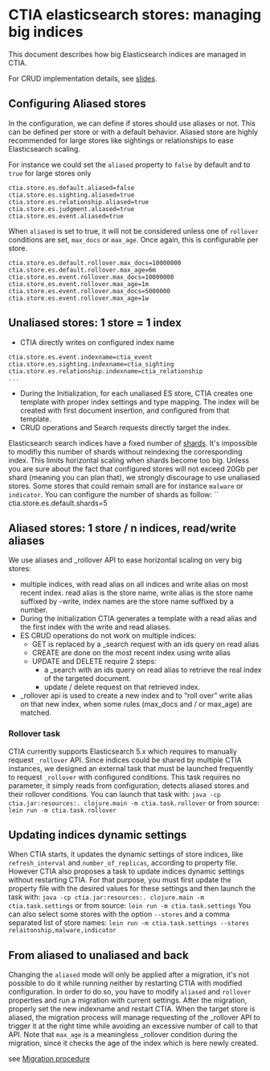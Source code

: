 # CTIA elasticsearch stores: managing big indices

This document describes how big Elasticsearch indices are managed in CTIA.

For CRUD implementation details, see [slides](doc/es_stores.pdf).

## Configuring Aliased stores
In the configuration, we can define if stores should use aliases or not. This can be defined per store or with a default behavior. Aliased store are highly recommended for large stores like sightings or relationships to ease Elasticsearch scaling.

For instance we could set the `aliased` property to `false` by default and to `true` for large stores only
```properties
ctia.store.es.default.aliased=false
ctia.store.es.sighting.aliased=true
ctia.store.es.relationship.aliased=true
ctia.store.es.judgment.aliased=true
ctia.store.es.event.aliased=true
```

When `aliased` is set to true, it will not be considered unless one of `rollover` conditions are set, `max_docs` or `max_age`. Once again, this is configurable per store.
```properties
ctia.store.es.default.rollover.max_docs=10000000
ctia.store.es.default.rollover.max_age=6m
ctia.store.es.event.rollover.max_docs=10000000
ctia.store.es.event.rollover.max_age=1m
ctia.store.es.event.rollover.max_docs=5000000
ctia.store.es.event.rollover.max_age=1w
```

## Unaliased stores: 1 store = 1 index

- CTIA directly writes on configured index name
```properties
ctia.store.es.event.indexname=ctia_event
ctia.store.es.sighting.indexname=ctia_sighting
ctia.store.es.relationship.indexname=ctia_relationship
...
```
- During the Initialization, for each unaliased ES store, CTIA creates one template with proper index settings and type mapping. The index will be created with first document insertion, and configured from that template.
- CRUD operations and Search requests directly target the index.

Elasticsearch search indices have a fixed number of [shards](https://www.elastic.co/guide/en/elasticsearch/reference/5.6/_basic_concepts.html#getting-started-shards-and-replicas). It's impossible to modifiy this number of shards without reindexing the corresponding index. This limits horizontal scaling when shards become too big. Unless you are sure about the fact that configured stores will not exceed 20Gb per shard (meaning you can plan that), we strongly discourage to use unaliased stores. Some stores that could remain small are for instance `malware` or `indicator`. You can configure the number of shards as follow:
``
ctia.store.es.default.shards=5

## Aliased stores: 1 store / n indices, read/write aliases
We use aliases and _rollover API to ease horizontal scaling on very big stores: 
- multiple indices, with read alias on all indices and write alias on most recent index. read alias is the store name, write alias is the store name suffixed by -write, index names are the store name suffixed by a number.
- During the initialization CTIA generates a template with a read alias and the first index with the write and read aliases.
- ES CRUD operations do not work on multiple indices:
    - GET is replaced by a _search request with an ids query on read alias
    - CREATE are done on the most recent index using write alias
    - UPDATE and DELETE require 2 steps:
        - a _search with an ids query on read alias to retrieve the real index of the targeted document.
        - update / delete request on that retrieved index.
- _rollover api is used to create a new index and to “roll over” write alias on that new index, when some rules (max_docs and / or max_age) are matched.


### Rollover task
CTIA currently supports Elasticsearch 5.x which requires to manually request `_rollover` API. Since indices could be shared by multiple CTIA instances, we designed an external task that must be launched frequently to request `_rollover` with configured conditions. This task requires no parameter, it simply reads from configuration, detects aliased stores and their rollover conditions. 
You can launch that task with:
`java -cp ctia.jar:resources:. clojure.main -m ctia.task.rollover`
or from source:
`lein run -m ctia.task.rollover` 


## Updating indices dynamic settings
When CTIA starts, it updates the dynamic settings of store indices, like `refresh_interval` and `number_of_replicas`, according to property file. However CTIA also proposes a task to update indices dynamic settings without restarting CTIA. For that purpose, you must first update the property file with the desired values for these settings and then launch the task with:
`java -cp ctia.jar:resources:. clojure.main -m ctia.task.settings`
or from source:
`lein run -m ctia.task.settings` 
You can also select some stores with the option `--stores` and a comma separated list of store names:
`lein run -m ctia.task.settings --stores relaitonship,malware,indicator` 


## From aliased to unaliased and back

Changing the `aliased` mode will only be applied after a migration, it's not possible to do it while running neither by restarting CTIA with modified configuration. In order to do so, you have to modify `aliased` and `rollover` properties and run a migration with current settings. After the migration, properly set the new indexname and restart CTIA.
When the target store is aliased, the migration process will manage requesting of the _rollover API to trigger it at the right time while avoiding an excessive number of call to that API. Note that `max_age` is a meaningless _rollover condition during the migration, since it checks the age of the index which is here newly created.

see [Migration procedure](doc/migration.md)
